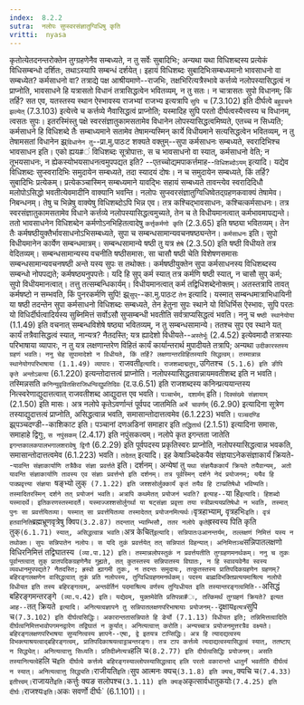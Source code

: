 ```yaml
---
index:  8.2.2
sutra:  नलोपः सुप्स्वरसंज्ञातुग्विधिषु कृति
vritti:  nyasa
---
```


कृतोत्येतदनन्तरोक्तेन तुग्ग्रहणेनैव सम्बध्यते, न तु सर्वेः सुबादिभिः; अन्यथा यथा विधिशब्दस्य प्रत्येकं विधिसम्बन्धो दर्शितः, तथाऽस्यापि सम्बन्धं दर्शयेत्। इहायं विधिशब्दः सुबादिभिःसम्बध्यमानो भावसाधनो वा सम्बध्येत? कर्मसाधनो वा? तत्राद्ये पक्ष आश्रीयमाणे--राजभिः, तक्षभिरित्यत्रैस्भावे कर्त्तव्ये नलोपस्यासिद्धत्वं न प्राप्नोति, भावसाधने हि यत्रासतो विधानं तत्रासिद्धत्वेन भवितव्यम्, न तु सतः। न चात्रासतः सुपो विधानम्; किं तर्हि? सत एव, यतस्तस्य स्थान ऐस्भावस्य राजभ्यां राजभ्य इत्यत्रापि `सुपि च` (7.3.102) इति दीर्घत्वे `बहुवचने झल्येत्` (7.3.103) इत्येत्त्वे च कर्त्तव्ये नैवासिद्धत्वं प्राप्नोति; यस्मादिह सुपि परतो दीर्घत्वस्यैत्त्वस्य च विधानम्, त्वसतः सुपः। इतरस्मिंस्तु पक्षे स्वरसंज्ञातुकामसतामेव विधानेन लोपस्यासिद्धत्वमिष्यते, एतच्च न सिध्यति; कर्मसाधने हि विधिशब्दे तैः सम्बाध्यमाने सतामेव तेषामन्यस्मिन् कार्ये विधीयमाने सत्यसिद्धत्वेन भवितव्यम्, न तु तेषामसतां विधानेन झ्र्`विधानेन तु`--प्रा.मु.पाठःट शक्यते वक्तुम्--सुपा कर्मसाधनः सम्बध्यते, स्वरादिभिश्च भावसाधन इति। एको ह्यय#ं विधिशब्दः सूत्रोपात्तः, स च भावसाधनो वा स्यात्, कर्मसाधनो वेति; न तूभयसाधनः, न ह्येकस्योभयसाधनत्वमुपपद्यत इति? --एतच्चोद्यमपाकर्त्तमाह--`विधिशब्दोऽयम्` इत्यादि। यद्येव विधिशब्दः सुप्स्वरादिभिः समुदायेन सम्बध्यते, तदा स्यादयं दोषः। न च समुदायेन सम्बध्यते, किं तर्हि? सुबादिभिः प्रत्येकम्। प्रत्येकञ्चास्मिन् सम्बध्यमाने यावद्भिः सहायं सम्बध्यते तावन्त्येव स्वरादिदिधौ मलोपोऽसिद्धो भवतीत्येवमादीनि वाक्यानि भवन्ति। नलोपः सुप्स्वरसंज्ञातुग्विधिष्वेतद्ग्रहणकवाक्यं तेषामेव। निबन्धनम्। तेषु च भिन्नेषु वाक्येषु विधिशब्दोऽपि भिन्न एव। तत्र कश्चिद्भावसाधनः, कश्चित्कर्मसाधनः। तत्र स्वरसंज्ञातुकामसतामेव विधाने कर्त्तव्ये नलोपस्यासिद्धत्वमुच्यते, तेन च ते विधीयमानत्वात् कर्मभावमापद्यन्ते। ततो भावसाधनेन विधिशब्देन कर्मणोऽनभिहितत्वादेषु `कर्त्तृकर्मणो कृति` (2.3.65) इति षष्ठ्या भवितव्यम्। तेन तैः कर्मषष्ठीयुक्तैर्भावसाधनोऽभिसम्बध्यते, सुपा च सम्बन्धसामान्यवचनषष्ठ्यन्तेन।
`कर्मसाधनः` इति। सुपो विधीयमानेन कार्येण सम्बन्धमात्रम्। सम्बन्धसामान्ये षष्ठी तु यत्र `शेषे` (2.3.50) इति षष्ठी विधीयते तत्र वेदितव्यम्। सम्बन्धसामान्यस्य वचनीति षष्ठीसमासः, सा चासौ षष्ठी चेति विशेषणसमासः सम्बन्धसामान्यवचनषष्ठी अन्ते यस्य सुपः स तथोक्तः। कर्मषष्ठीयुक्तेन सुपा कर्मसाधनस्य विधिशब्दस्य सम्बन्धो नोपपद्यते; कर्मषष्ठ्यनुपपत्तेः। यदि हि सुप् कर्म स्यात् तत्र कर्मणि षष्ठी स्यात्, न चासौ सुप् कर्म; सुपो विधीयमानत्वात्। तत्तु तत्सम्बन्धिकार्यम्। विधीयमानत्वात् कर्म तद्विधिशब्देनोक्तम्। अतस्तत्रापि तावत् कर्मषष्टो न सम्भवति, किं पुनरकर्मणि सुपि! झ्र्`सुप्`--का.मु.पाठःट `तेन` इत्यादि। यस्मात् सम्बन्धमात्राभिधायिनी या षष्ठी तदन्तेन सुपा कर्मसाधनो विधिशब्दः सम्बध्यते, तेन हेतुना सुपः स्थाने यो विधिर्भिस ऐस्भावः, सुपि परतः यो विधिर्दीर्घत्वादिर्यस्य सुब्निमित्तं सर्वोऽसौ सुप्सम्बन्धी भवतीति सर्वत्राप्यसिद्धत्वं भवति। ननु च `षष्ठी स्थानेयोया` (1.1.49) इति वचनात् सम्बन्धविशेषे षष्ठ्या भवितव्यम्, न तु सम्बन्धसामान्ये। ततश्च सुप एव स्थाने यत् कार्यं तत्रैवासिद्धत्वं स्यात्, नान्यत्र? नैतदस्ति; यत्र ह्यादेशो विधीयते--`अस्तेर्भूः` (2.4.52) इत्येवमादौ तत्रास्याः परिभाषाया व्यापारः, न तु यत्र लक्षणान्तरेण विहितं कार्यं कार्यान्तरार्थ मुपादीयते तत्रापि; अन्यथा `उदीकारस्तस्य ग्रहणं भवति। ननु चेह सुपामादेशो न विधीयते, किं तर्हि? लक्षणान्तरविहितस्यापि सिद्धत्वम्। तस्मान्नान्न स्थानेयोगपरिभाषाया (1.1.49) व्यापारः।
`राजवती` इत्यादि। राजशब्दाद्मतुप्, `उगितश्च` (5.1.6) इति ङीपि कृते अन्तोऽबत्या` (6.1.220) इत्यन्तोदात्तत्वं प्राप्नोति। नलोपस्यासिद्धतवान्नायमवतीशब्द इति न भवति। तस्मिन्नसति `कनिन्युवृवितक्षिराजिधन्विद्युप्रतिदिवः` (द.उ.6.51) इति राजशब्दस्य कनिन्प्रत्ययान्तस्य नित्स्वरेणाद्युदात्तत्वात् राजवतीशब्द आद्युदात्त एव भवति। `पञ्चार्भम्, दशार्मम्` इति। `दिक्संख्ये संज्ञायाम्` (2.1.50) इति मासः। अत्र नलोपे कृतेऽवर्णान्तं पूर्वपद जातमिति `अर्भे चावर्णम्` (6.2.90) इत्यादिना सूत्रेण तस्याद्युदात्तत्वं प्राप्नोति, असिद्धत्वान्न भवति, समासान्तोदात्तत्वमेव (6.1.223) भवति। `पञ्चदण्डि` झ्र्पञ्चदण्डी--काशिकाट इति। पञ्चानां दणअडिनां समाहार इति `तद्धितार्थ` (2.1.51) इत्यादिना समासः, समाहाहे द्विगुः, `स नपुंसकम्` (2.4.17) इति नपुंसकत्वम्। नलोपे कृत इगन्तता जातेति `इगन्तकालकपालभगालशरावेषु द्विगौ` (6.2.29) इति पूर्वपदस्य प्रकृतिस्वरः प्राप्नोति, नलोपस्यासिद्धत्वान्न भवकति, समासान्तोदात्तत्वमेव (6.1.223) भवति।
`तदेतत्` इत्यादि। इह केषाञ्चिदेकयैव संज्ञयाऽनेकसंज्ञाकार्यं क्रियते--`यावन्ति संज्ञाकार्याणि तत्रैकैव संज्ञा प्रवर्त्तते` इति। दर्शनम्। अन्येषां तु `यथा संज्ञयैककार्यं क्रियते तयैवान्यम्, अतो यावन्ति संज्ञाकार्याणि तावस्य एव संज्ञाः प्रवर्त्तन्ते इति दर्शनम्। तत्र पूर्वस्मिन् दर्शने नेदं प्रयोजनम्; ययैव हि पाक्प्रवृत्त्या संज्ञया `षङ्भ्यो लुक्` (7.1.22) इति जश्शसोर्लुक्कार्यं कृतं तयैव हि टाप्प्रतिषेधो भविष्यति। तस्मादितरस्मिन् दर्शने तत् प्रयोजनं भवति। अत्रापि कथमेतत् प्रयोजनं भवति? इत्याह--`या हि` इत्यादि। हिशब्दो यस्मादर्थे। इतिकरणस्तस्मादर्ते। यस्माज्जश्शसोर्लुगर्था या षट्संज्ञा प्रवृत्ता तया स्त्रीप्रत्ययप्रतिषेधो न भवति, तस्मात् पुनः सा प्रवर्त्तयितव्या। यस्मात् सा प्रवर्त्तयितव्या तस्मादेतत् प्रयोजनमित्यर्थः।
`वृत्रहाभ्याम्, वृत्रहभिः` इति। वृत्रं हतवानिति `ब्रह्मभ्रूणवृत्रेषु क्विप` (3.2.87) तदन्तात् भ्याम्भिसौ, ततर नलोपे कृते `ह्रस्वस्य पिति कृति तुक्` (6.1.71) स्यात्, असिद्धत्वान्न भवति। `अत्र केचित्` इत्यादि। सन्निपातःउआनन्तर्यम्, तल्लक्षणं निमित्तं यस्य न तथोक्तः। सुपः सन्निपातेन नलोपः। स यदि तुकं प्रवर्त्तयेत् तत् सन्निपातं विहन्यात्। अनिमित्तञ्च `सन्निपातलक्षणो विधिरनिमित्तं तद्विघातस्य` (व्या.पा.12) इति। तस्मान्नलोपस्तुकं न प्रवर्त्तयतीति तुग्ग्रहणमनर्थकम्। ननु च तुकः पूर्वान्तत्वात् तुक् प्रातपदिकग्रहणेनैव गुह्यते, तत् कुतस्तस्य सन्निपातस्य विघातः, न हि स्वावयवेनैव स्वस्य व्यवधानमुपपद्यते? नैतदस्ति; ह्रस्वो ह्यागमी तुकः, न तदन्तः समुदायः, तत्कुतस्तस्य प्रातिपदिकग्रहणेन ग्रहणम्? बहिरङ्गलक्षणेन वासिद्धत्वात् तुकं प्रति नलोपस्य, तुग्विधिग्रहणमनर्थकम्। पदस्य बाह्मविभक्तिप्रत्ययमाश्रित्य नलोपो विधीयत इति तस्य बहिरङ्गत्वम्, अन्तर्वर्तिनं पदमाश्रित्य वर्णस्य तुग्विधीयत इति तस्यान्तरङ्गत्वमिति--`असिद्धं बहिरङ्गमन्तरङ्गे` (व्या.प.42) इति। यद्येवम्, युक्तमेवेति प्रतिपन्ना#ः, तत्किमर्थं तुग्ग्रहणं क्रियते? इत्यत आह--`तत् क्रियते` इत्यादि। अनित्यत्वज्ञापने तु सन्निपातलक्षणपरिभाषायाः प्रयोजनम्--`दृक्षाय` इत्यत्र `सुपि च` (7.3.102) इति दीर्घत्वसिद्धिः। अकारान्ततासन्निपाते हि ङेर्यो (7.1.13) विधीयत इति; तन्निमित्तत्वादिति दीर्घत्वनिमित्तभावोपगमनद्वारेण तद्विघातं न कुर्यात्। अनित्यत्वात्त् करोति। अन्यच्चात्र प्रयोजनमुत्तरत्रैव वक्ष्यते। बहिरङ्गलक्षणपरिभाषया सुप्यनित्वस्य ज्ञापने--एषा, द्वे इतयत्र टाप्सिद्धिः। अत्र हि त्यादद्यत्वस्य विभक्त्याश्रयत्वाद्बहिरङ्गत्वम्, प्रातिपदिकाश्रयत्वाट्टाबन्तरङ्गः। तत्र टाप कर्त्तव्ये त्यदाद्यत्वस्यासिद्धत्वं स्यात्, ततष्टाप् न सिद्ध्येत्। अनित्यत्वात्तु सिध्यति। प्रतिदीब्नेत्यत्र `हलि च` (8.2.77) इति दीर्घत्वसिद्धिः प्रयोजनम्। असति तस्यानित्यत्वे `हलि च` इति दीर्घत्वे कर्त्तव्ये बहिरङ्गस्याल्लोपस्यासिद्धत्वाद् हलि परतो वकारान्तो धातुर्नं भवतीति दीर्घत्वं न स्यात्। अनित्यत्वात्तु सिद्ध्यति।
`राजीयति` इति। `सुप आत्मनः क्यच्` (3.1.8) इति क्यच्, `क्यचि च` (7.4.33) इतीत्त्वम्। `राजायते` इति। `कर्त्तुः क्यङ सलोपश्च` (3.1.11) इति क्यङ् `अकृत्सार्वधातुकयोः` (7.4.25) इति दीर्घः। `राजश्यः` इति। `अकः सवर्णो दीर्घः` (6.1.101)।।


